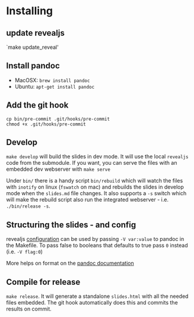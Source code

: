 # Installing

## update revealjs

`make update_reveal'

## Install pandoc

* MacOSX: `brew install pandoc`
* Ubuntu: `apt-get install pandoc`

## Add the git hook

```
cp bin/pre-commit .git/hooks/pre-commit
chmod +x .git/hooks/pre-commit
```

## Develop

`make develop` will build the slides in dev mode. It will use the local
`revealjs` code from the submodule. If you want, you can serve the files
with an embedded dev webserver with `make serve`

Under `bin/` there is a handy script `bin/rebuild` which will watch the files
with `inotify` on linux (`fswatch` on mac) and rebuilds the slides in develop
mode when the `slides.md` file changes.
It also supports a `-s` switch which will make the rebuild script also run
the integrated webserver - i.e. `./bin/release -s`.

## Structuring the slides - and config

revealjs [configuration](https://revealjs.com/config/) can be used by passing
`-V var:value` to pandoc in the Makefile. To pass false to booleans that
defaults to true pass `0` instead (i.e. `-V flag:0`)

More helps on format on the [pandoc
documentation](https://pandoc.org/chunkedhtml-demo/10-slide-shows.html)

## Compile for release

`make release`. It will generate a standalone `slides.html` with all the needed
files embedded.
The git hook automatically does this and commits the results on commit.
